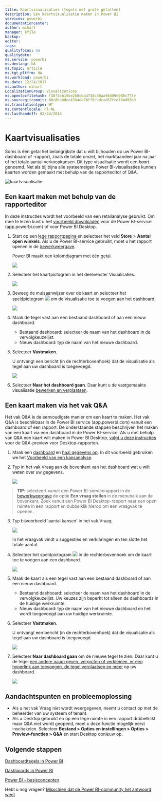 ```yaml
---
title: Kaartvisualisaties (tegels met grote getallen)
description: Een kaartvisualisatie maken in Power BI
services: powerbi
documentationcenter: 
author: mihart
manager: kfile
backup: 
editor: 
tags: 
qualityfocus: no
qualitydate: 
ms.service: powerbi
ms.devlang: NA
ms.topic: article
ms.tgt_pltfrm: NA
ms.workload: powerbi
ms.date: 12/24/2017
ms.author: mihart
LocalizationGroup: Visualizations
ms.openlocfilehash: f38f3bb19be268cba4745c88aa98d09c080c773e
ms.sourcegitcommit: 88c8ba8dee4384ea7bff5cedcad67fce784d92b0
ms.translationtype: HT
ms.contentlocale: nl-NL
ms.lasthandoff: 02/24/2018
---
```

# <a name="card-visualizations"></a>Kaartvisualisaties
Soms is één getal het belangrijkste dat u wilt bijhouden op uw Power BI-dashboard of -rapport, zoals de totale omzet, het marktaandeel jaar na jaar of het totale aantal verkoopkansen. Dit type visualisatie wordt een *kaart* genoemd. Net als bij bijna alle systeemeigen Power BI-visualisaties kunnen kaarten worden gemaakt met behulp van de rapporteditor of Q&A.

![kaartvisualisatie](media/power-bi-visualization-card/pbi_opptuntiescard.png)

## <a name="create-a-card-using-the-report-editor"></a>Een kaart maken met behulp van de rapporteditor
In deze instructies wordt het voorbeeld van een retailanalyse gebruikt. Om mee te lezen kunt u het [voorbeeld downloaden](sample-datasets.md) voor de Power BI-service (app.powerbi.com) of voor Power BI Desktop.   

1. Start op een [lege rapportpagina ](power-bi-report-add-page.md) en selecteer het veld **Store** \> **Aantal open winkels**. Als u de Power BI-service gebruikt, moet u het rapport openen in de [bewerkweergave](service-interact-with-a-report-in-editing-view.md).

    Power BI maakt een kolomdiagram met één getal.

   ![](media/power-bi-visualization-card/pbi_rptnumbertilechart.png)
2. Selecteer het kaartpictogram in het deelvenster Visualisaties.

   ![](media/power-bi-visualization-card/pbi_changechartcard.png)
6. Beweeg de muisaanwijzer over de kaart en selecteer het speldpictogram ![](media/power-bi-visualization-card/pbi_pintile.png) om de visualisatie toe te voegen aan het dashboard.

   ![](media/power-bi-visualization-card/power-bi-pin-icon.png)
7. Maak de tegel vast aan een bestaand dashboard of aan een nieuw dashboard.

   * Bestaand dashboard: selecteer de naam van het dashboard in de vervolgkeuzelijst.
   * Nieuw dashboard: typ de naam van het nieuwe dashboard.
8. Selecteer **Vastmaken**.

   U ontvangt een bericht (in de rechterbovenhoek) dat de visualisatie als tegel aan uw dashboard is toegevoegd.

   ![](media/power-bi-visualization-card/power-bi-pin-success-message.png)
9. Selecteer **Naar het dashboard gaan**. Daar kunt u de vastgemaakte visualisatie [bewerken en verplaatsen](service-dashboard-edit-tile.md).


## <a name="create-a-card-from-the-qa-question-box"></a>Een kaart maken via het vak Q&A
Het vak Q&A is de eenvoudigste manier om een kaart te maken. Het vak Q&A is beschikbaar in de Power BI service (app.powerbi.com) vanuit een dashboard of een rapport. De onderstaande stappen beschrijven het maken van een kaart via een dashboard in de Power BI-service. Als u met behulp van Q&A een kaart wilt maken in Power BI Desktop, [volgt u deze instructies](https://powerbi.microsoft.com/en-us/blog/power-bi-desktop-december-feature-summary/#QandA) voor de Q&A-preview voor Desktop-rapporten.

1. Maak een [dashboard](service-dashboards.md) en [haal gegevens op](service-get-data.md). In dit voorbeeld gebruiken we het [Voorbeeld van een kansanalyse](sample-opportunity-analysis.md).

1. Typ in het vak Vraag aan de bovenkant van het dashboard wat u wilt weten over uw gegevens. 

   ![](media/power-bi-visualization-card/power-bi-q-and-a-box.png)

>**TIP**: selecteert vanuit een Power BI-servicerapport in de [bewerkweergave](service-reading-view-and-editing-view.md) de optie **Een vraag stellen** in de menubalk aan de bovenkant. Zoek vanuit een Power BI Desktop-rapport naar een open ruimte in een rapport en dubbelklik hierop om een vraagvak te openen.

3. Typ bijvoorbeeld 'aantal kansen' in het vak Vraag.

   ![](media/power-bi-visualization-card/power-bi-q-and-a.png)

   In het vraagvak vindt u suggesties en verklaringen en ten slotte het totale aantal.  
4. Selecteer het speldpictogram ![](media/power-bi-visualization-card/pbi_pintile.png) in de rechterbovenhoek om de kaart toe te voegen aan een dashboard.

   ![](media/power-bi-visualization-card/power-bi-pin.png)
5. Maak de kaart als een tegel vast aan een bestaand dashboard of aan een nieuw dashboard.

   * Bestaand dashboard: selecteer de naam van het dashboard in de vervolgkeuzelijst. Uw keuzes zijn beperkt tot alleen de dashboards in de huidige werkruimte.
   * Nieuw dashboard: typ de naam van het nieuwe dashboard en het wordt toegevoegd aan uw huidige werkruimte.
6. Selecteer **Vastmaken**.

   U ontvangt een bericht (in de rechterbovenhoek) dat de visualisatie als tegel aan uw dashboard is toegevoegd.  

   ![](media/power-bi-visualization-card/power-bi-success.png)
7. Selecteer **Naar dashboard gaan** om de nieuwe tegel te zien. Daar kunt u de tegel [een andere naam geven, vergroten of verkleinen, er een hyperlink aan toevoegen, de tegel verplaatsen en meer](service-dashboard-edit-tile.md) op uw dashboard.

   ![](media/power-bi-visualization-card/power-bi-pinned.png)

## <a name="considerations-and-troubleshooting"></a>Aandachtspunten en probleemoplossing
- Als u het vak Vraag niet wordt weergegeven, neemt u contact op met de beheerder van uw systeem of tenant.    
- Als u Desktop gebruikt en op een lege ruimte in een rapport dubbelklikt maar Q&A niet wordt geopend, moet u deze functie mogelijk eerst inschakelen.  Selecteer **Bestand > Opties en instellingen > Opties > Preview-functies > Q&A** en start Desktop opnieuw op.


## <a name="next-steps"></a>Volgende stappen
[Dashboardtegels in Power BI](service-dashboard-tiles.md)

[Dashboards in Power BI](service-dashboards.md)

[Power BI - basisconcepten](service-basic-concepts.md)

Hebt u nog vragen? [Misschien dat de Power BI-community het antwoord weet](http://community.powerbi.com/)
